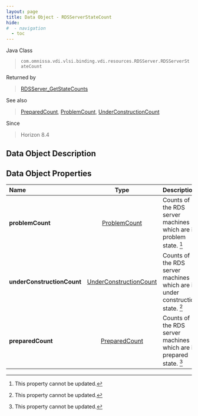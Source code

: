 ```yaml
---
layout: page
title: Data Object - RDSServerStateCount
hide:
#  - navigation
  - toc
---
```






Java Class
> `com.omnissa.vdi.vlsi.binding.vdi.resources.RDSServer.RDSServerStateCount`

Returned by
> [RDSServer_GetStateCounts](vdi.resources.RDSServer.md#getRDSServerStateCounts)

See also
> [PreparedCount](vdi.resources.RDSServer.PreparedCount.md), [ProblemCount](vdi.resources.RDSServer.ProblemCount.md), [UnderConstructionCount](vdi.resources.RDSServer.UnderConstructionCount.md)

Since
> Horizon 8.4


## Data Object Description

## Data Object Properties

 Name | Type | Description
:---|:---:|:---
**problemCount**| [ProblemCount](vdi.resources.RDSServer.ProblemCount.md)|  Counts of the RDS server machines which are in problem state. [^2]
**underConstructionCount**| [UnderConstructionCount](vdi.resources.RDSServer.UnderConstructionCount.md)|  Counts of the RDS server machines which are in under construction state. [^2]
**preparedCount**| [PreparedCount](vdi.resources.RDSServer.PreparedCount.md)|  Counts of the RDS server machines which are in prepared state. [^2]
 


 


[^2]: This property cannot be updated.